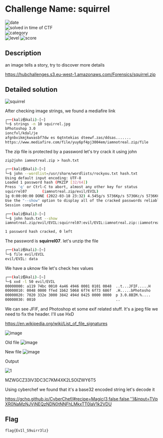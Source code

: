# Challenge Name: squirrel

![date](https://img.shields.io/badge/date-19.03.2021-brightgreen.svg)  
![solved in time of CTF](https://img.shields.io/badge/solved-in%20time%20of%20CTF-brightgreen.svg)   
![category](https://img.shields.io/badge/category-Forensics-blueviolet.svg)   
![level](https://img.shields.io/badge/level-Easy-blue.svg)
![score](https://img.shields.io/badge/score-50-blue.svg)

## Description

an image tells a story, try to discover more details

https://hubchallenges.s3.eu-west-1.amazonaws.com/Forensics/squirrel.zip

## Detailed solution

![squirrel](https://user-images.githubusercontent.com/72421091/159141059-37cd82ea-5f6f-4bb2-9fb1-752ef7e2adee.jpg)

After checking image strings, we found a mediafire link

```bash
┌──(kali㉿kali)-[~]
└─$ strings -n 10 squirrel.jpg                                                                                                                 1 ⨯
bPhotoshop 3.0
ioncfvl/kdal/je
afgnbvikmjkwvasbf7dw es 6qtntekias dteewf.zas/ddsas.......
https://www.mediafire.com/file/yuy6pf4pj3004em/iamnotreal.zip/file
```
The zip file is protected by a password let's try crack it using john

```
zip2john iamnotreal.zip > hash.txt
```
```bash
┌──(kali㉿kali)-[~]
└─$ john --wordlist=/usr/share/wordlists/rockyou.txt hash.txt
Using default input encoding: UTF-8
Loaded 1 password hash (PKZIP [32/64])
Press 'q' or Ctrl-C to abort, almost any other key for status
squirrel07       (iamnotreal.zip/evil/EVIL)
1g 0:00:00:00 DONE (2022-03-18 23:32) 4.545g/s 5736Kp/s 5736Kc/s 5736KC/s squirrel44..squiby
Use the "--show" option to display all of the cracked passwords reliably
Session completed
```
```bash
┌──(kali㉿kali)-[~]
└─$ john hash.txt --show
iamnotreal.zip/evil/EVIL:squirrel07:evil/EVIL:iamnotreal.zip::iamnotreal.zip

1 password hash cracked, 0 left
```
The password is **squirrel07**. let's unzip the file

```bash
┌──(kali㉿kali)-[~]
└─$ file evil/EVIL
evil/EVIL: data
```
We have a uknow file let's check hex values

```bash
┌──(kali㉿kali)-[~]
└─$ xxd -l 50 evil/EVIL
00000000: a119 74bc 0010 4a46 4946 0001 0101 0048  ..t...JFIF.....H
00000010: 0048 0000 ffed 1b62 5068 6f74 6f73 686f  .H.....bPhotosho
00000020: 7020 332e 3000 3842 494d 0425 0000 0000  p 3.0.8BIM.%....
00000030: 0010                                     ..

```

We can see JFIF, and Photoshop et some exif related stuff. It's a jpeg file we need to fix the header. I'll use HxD

https://en.wikipedia.org/wiki/List_of_file_signatures

![image](https://user-images.githubusercontent.com/72421091/159141454-48b284fc-378f-4fa9-94eb-42556396897c.png)

Old file
![image](https://user-images.githubusercontent.com/72421091/159141428-754ca412-515f-4a5a-919b-81648ad96a11.png)

New file
![image](https://user-images.githubusercontent.com/72421091/159141416-c05ead81-c745-436a-aaca-eb4a214171d2.png)

Output

![1](https://user-images.githubusercontent.com/72421091/159141464-c9b18dd7-0cbc-47a2-91b4-1f00408d4a0d.jpg)

MZWGCZ33IV3DC3C7KM4XK2LSOIZWY6T5

Using cyberchef we found that it's a base32 encoded string let's decode it

https://gchq.github.io/CyberChef/#recipe=Magic(3,false,false,'')&input=TVpXR0NaMzNJVjNEQzNDN0tNNFhLMkxTT0laV1k2VDU


## Flag

```
flag{Ev1l_S9uirr3lz} 
```
